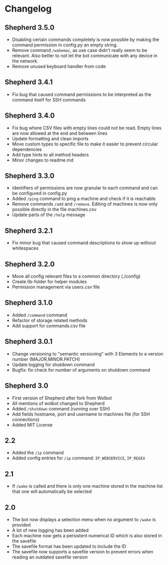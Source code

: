 # Changelog

## Shepherd 3.5.0

- Disabling certain commands completely is now possible by making the command permission in config.py an empty string.
- Remove command `/wakemac`, as use case didn't really seem to be relevant. Also better to not let the bot communicate with any device in the network.
- Remove unused keyboard handler from code

## Shepherd 3.4.1

- Fix bug that caused command permissions to be interpreted as the command itself for SSH commands

## Shepherd 3.4.0

- Fix bug where CSV files with empty lines could not be read. Empty lines are now allowed at the end and between lines
- Update formatting and clean imports
- Move custom types to specific file to make it easier to prevent circular dependencies
- Add type hints to all method headers
- Minor changes to readme.md

## Shepherd 3.3.0

- Identifiers of permissions are now granular to each command and can be configured in config.py
- Added `/ping` command to ping a machine and check if it is reachable
- Remove commands `/add` and `/remove`. Editing of machines is now only possible directly in the file machines.csv
- Update parts of the `/help` message

## Shepherd 3.2.1

- Fix minor bug that caused command descriptions to show up without whitespaces

## Shepherd 3.2.0

- Move all config relevant files to a common directory (./config)
- Create lib-folder for helper modules
- Permission management via users.csv file

## Shepherd 3.1.0

- Added `/command` command
- Refactor of storage related methods
- Add support for commands.csv file

## Shepherd 3.0.1

- Change versioning to "semantic versioning" with 3 Elements to a version number (MAJOR.MINOR.PATCH)
- Update logging for shutdown command
- Bugfix: fix check for number of arguments on shutdown command

## Shepherd 3.0

- First version of Shepherd after fork from Wolbot
- All mentions of wolbot changed to Shepherd
- Added `/shutdown` command (running over SSH)
- Add fields hostname, port and username to machines file (for SSH connections)
- Added MIT License

## 2.2

- Added the `/ip` command
- Added config entries for `/ip` command: `IP_WEBSERVICE`, `IP_REGEX`

## 2.1

- If `/wake` is called and there is only one machine stored in the machine list
    that one will automatically be selected

## 2.0

- The bot now displays a selection menu when no argument to `/wake` is provided
- A lot of new logging has been added
- Each machine now gets a persistent numerical ID
    which is also stored in the savefile
- The savefile format has been updated to include the ID
- The savefile now supports a savefile version to prevent errors
    when reading an outdated savefile version

